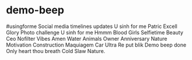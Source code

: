 # demo-beep
#usingforme
Social media timelines updates 
U sinh for me
Patric Excell 
Glory
Photo challenge 
U sinh for me
Hmmm
Blood
Girls 
Selfietime
Beauty 
Ceo
Nofilter
Vibes
Amen
Water 
Animals 
Owner 
Anniversary 
Nature 
Motivation 
Construction 
Maquiagem
Car
Ultra 
Re put blik
Demo beep done 
Only heart thou breath 
Cold Slaw 
Nature. 
